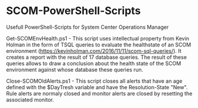 # SCOM-PowerShell-Scripts
Usefull PowerShell-Scripts for System Center Operations Manager

Get-SCOMEnvHealth.ps1 - This script uses intellectual property from Kevin Holman in the form of TSQL queries to evaluate 
the healthstate of an SCOM environment (https://kevinholman.com/2016/11/11/scom-sql-queries/).
It creates a report with the result of 17 database queries. The result of these queries allows to draw 
a conclusion about the health state of the SCOM environment against whose database these queries run.

Close-SCOMOldAlerts.ps1 - This script closes all alerts that have an age defined with the $DayTresh variable and have the 
Resolution-State "New". Rule alerts are normaly closed and monitor alerts are closed by resetting 
the associated monitor.
